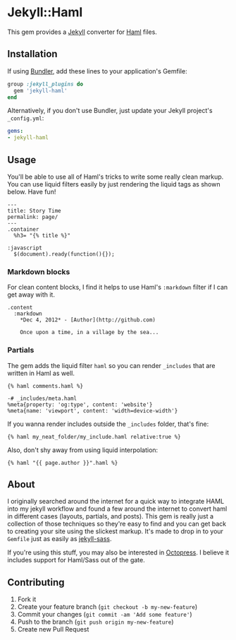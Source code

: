 # Jekyll::Haml

This gem provides a [Jekyll](http://github.com/mojombo/jekyll) converter for
[Haml](http://haml.info) files.

## Installation

If using [Bundler](http://gembundler.com), add these lines to your application's Gemfile:

```rb
group :jekyll_plugins do
  gem 'jekyll-haml'
end
```

Alternatively, if you don't use Bundler, just update your Jekyll project's `_config.yml`:

```yml
gems:
- jekyll-haml
```

## Usage

You'll be able to use all of Haml's tricks to write some really clean markup. You can use liquid filters easily by just rendering the liquid tags as shown below. Have fun!

```haml
---
title: Story Time
permalink: page/
---
.container
  %h3= "{% title %}"

:javascript
  $(document).ready(function(){});
```

### Markdown blocks

For clean content blocks, I find it helps to use Haml's `:markdown` filter if I can get away with it.

```haml
.content
  :markdown
    *Dec 4, 2012* - [Author](http://github.com)

    Once upon a time, in a village by the sea...
```

### Partials

The gem adds the liquid filter `haml` so you can render `_includes` that are written in Haml as well.

```liquid
{% haml comments.haml %}
```

 ```haml
-# _includes/meta.haml
%meta{property: 'og:type', content: 'website'}
%meta{name: 'viewport', content: 'width=device-width'}
 ```

If you wanna render includes outside the `_includes` folder, that's fine:

```liquid
{% haml my_neat_folder/my_include.haml relative:true %}
```

Also, don't shy away from using liquid interpolation:

```
{% haml "{{ page.author }}".haml %}
```

## About

I originally searched around the internet for a quick way to integrate HAML into my jekyll workflow and found a few around the internet to convert haml in different cases (layouts, partials, and posts). This gem is really just a collection of those techniques so they're easy to find and you can get back to creating your site using the slickest markup. It's made to drop in to your `Gemfile` just as easily as [jekyll-sass](https://github.com/noct/jekyll-sass).

If you're using this stuff, you may also be interested in [Octopress](http://octopress.org). I believe it includes support for Haml/Sass out of the gate.

## Contributing

1. Fork it
2. Create your feature branch (`git checkout -b my-new-feature`)
3. Commit your changes (`git commit -am 'Add some feature'`)
4. Push to the branch (`git push origin my-new-feature`)
5. Create new Pull Request
